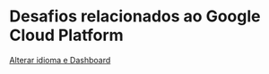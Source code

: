 # Desafios relacionados ao Google Cloud Platform

[Alterar idioma e Dashboard](/gcp/dashboard-idioma)

